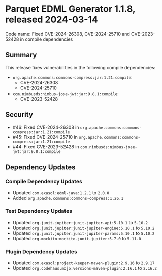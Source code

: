 # Parquet EDML Generator 1.1.8, released 2024-03-14

Code name: Fixed CVE-2024-26308, CVE-2024-25710 and CVE-2023-52428 in compile dependencies

## Summary

This release fixes vulnerabilities in the following compile dependencies:
* `org.apache.commons:commons-compress:jar:1.21:compile`:
  * CVE-2024-26308
  * CVE-2024-25710
* `com.nimbusds:nimbus-jose-jwt:jar:9.8.1:compile`:
  * CVE-2023-52428

## Security

* #46: Fixed CVE-2024-26308 in `org.apache.commons:commons-compress:jar:1.21:compile`
* #45: Fixed CVE-2024-25710 in `org.apache.commons:commons-compress:jar:1.21:compile`
* #44: Fixed CVE-2023-52428 in `com.nimbusds:nimbus-jose-jwt:jar:9.8.1:compile`

## Dependency Updates

### Compile Dependency Updates

* Updated `com.exasol:edml-java:1.2.1` to `2.0.0`
* Added `org.apache.commons:commons-compress:1.26.1`

### Test Dependency Updates

* Updated `org.junit.jupiter:junit-jupiter-api:5.10.1` to `5.10.2`
* Updated `org.junit.jupiter:junit-jupiter-engine:5.10.1` to `5.10.2`
* Updated `org.junit.jupiter:junit-jupiter-params:5.10.1` to `5.10.2`
* Updated `org.mockito:mockito-junit-jupiter:5.7.0` to `5.11.0`

### Plugin Dependency Updates

* Updated `com.exasol:project-keeper-maven-plugin:2.9.16` to `2.9.17`
* Updated `org.codehaus.mojo:versions-maven-plugin:2.16.1` to `2.16.2`
